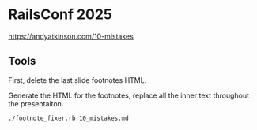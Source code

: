 # RailsConf 2025

<https://andyatkinson.com/10-mistakes>

## Tools
First, delete the last slide footnotes HTML.

Generate the HTML for the footnotes, replace all the inner text throughout the presentaiton.

```sh
./footnote_fixer.rb 10_mistakes.md
```

